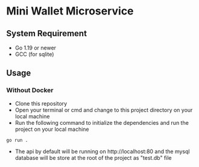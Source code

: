 # Mini Wallet Microservice

## System Requirement
- Go 1.19 or newer
- GCC (for sqlite)

## Usage
### Without Docker
- Clone this repository 
- Open your terminal or cmd and change to this project directory on your local machine
- Run the following command to initialize the dependencies and run the project on your local machine
```
go run .
```
- The api by default will be running on http://localhost:80 and the mysql database will be store at the root of the project as "test.db" file
